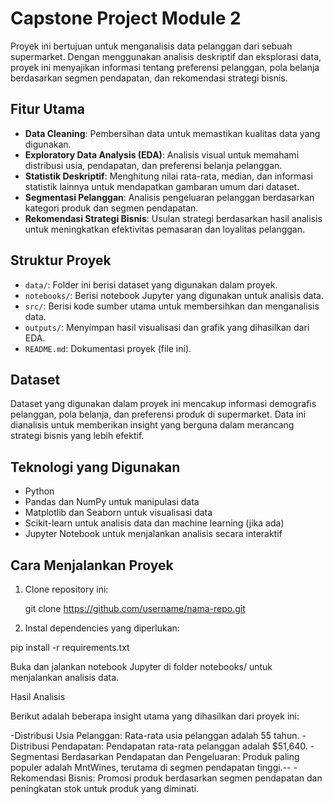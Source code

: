 # Capstone Project Module 2

Proyek ini bertujuan untuk menganalisis data pelanggan dari sebuah supermarket. Dengan menggunakan analisis deskriptif dan eksplorasi data, proyek ini menyajikan informasi tentang preferensi pelanggan, pola belanja berdasarkan segmen pendapatan, dan rekomendasi strategi bisnis.

## Fitur Utama

- **Data Cleaning**: Pembersihan data untuk memastikan kualitas data yang digunakan.
- **Exploratory Data Analysis (EDA)**: Analisis visual untuk memahami distribusi usia, pendapatan, dan preferensi belanja pelanggan.
- **Statistik Deskriptif**: Menghitung nilai rata-rata, median, dan informasi statistik lainnya untuk mendapatkan gambaran umum dari dataset.
- **Segmentasi Pelanggan**: Analisis pengeluaran pelanggan berdasarkan kategori produk dan segmen pendapatan.
- **Rekomendasi Strategi Bisnis**: Usulan strategi berdasarkan hasil analisis untuk meningkatkan efektivitas pemasaran dan loyalitas pelanggan.

## Struktur Proyek

- `data/`: Folder ini berisi dataset yang digunakan dalam proyek.
- `notebooks/`: Berisi notebook Jupyter yang digunakan untuk analisis data.
- `src/`: Berisi kode sumber utama untuk membersihkan dan menganalisis data.
- `outputs/`: Menyimpan hasil visualisasi dan grafik yang dihasilkan dari EDA.
- `README.md`: Dokumentasi proyek (file ini).

## Dataset

Dataset yang digunakan dalam proyek ini mencakup informasi demografis pelanggan, pola belanja, dan preferensi produk di supermarket. Data ini dianalisis untuk memberikan insight yang berguna dalam merancang strategi bisnis yang lebih efektif.

## Teknologi yang Digunakan

- Python
- Pandas dan NumPy untuk manipulasi data
- Matplotlib dan Seaborn untuk visualisasi data
- Scikit-learn untuk analisis data dan machine learning (jika ada)
- Jupyter Notebook untuk menjalankan analisis secara interaktif

## Cara Menjalankan Proyek

1. Clone repository ini:
   
   git clone https://github.com/username/nama-repo.git
   
2.  Instal dependencies yang diperlukan:
  
  pip install -r requirements.txt
  
Buka dan jalankan notebook Jupyter di folder notebooks/ untuk menjalankan analisis data.

Hasil Analisis

Berikut adalah beberapa insight utama yang dihasilkan dari proyek ini:

-Distribusi Usia Pelanggan: Rata-rata usia pelanggan adalah 55 tahun.
-Distribusi Pendapatan: Pendapatan rata-rata pelanggan adalah $51,640.
-Segmentasi Berdasarkan Pendapatan dan Pengeluaran: Produk paling populer adalah MntWines, terutama di segmen pendapatan tinggi.--
-Rekomendasi Bisnis: Promosi produk berdasarkan segmen pendapatan dan peningkatan stok untuk produk yang diminati.
